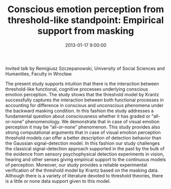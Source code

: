 ﻿---
layout: post
title:  "Conscious emotion perception from threshold-like standpoint: Empirical support from masking"
date:   2013-01-17 9:00:00
image: /images/10.jpg
---

Invited talk by Remigiusz Szczepanowski, University of Social Sciences and Humanities, Faculty in Wrocław.

The present study supports intuition that there is the interaction between threshold-like functional, cognitive processes underlying conscious emotion perception. The study shows that the threshold model by Krantz successfully captures the interaction between both functional processes in accounting for difference in conscious and unconscious phenomena under the backward masking condition. In this fashion the study addresses a fundamental question about consciousness whether it has graded or “all-or-none” phenomenology. We demonstrate that in case of visual emotion perception it may be “all-or-none” phenomenon. This study provides also strong computational arguments that in case of visual emotion perception threshold models can offer a better description of detection behavior than the Gaussian signal-detection model. In this fashion our study challenges the classical signal-detection approach supported in the past by the bulk of the evidence from sensory psychophysical detection experiments in vision, hearing and other senses giving empirical support to the continuous models of perception. Moreover, our study provides a reliable experimental verification of the threshold model by Krantz based on the masking data. Although there is a variety of literature devoted to threshold theories, there is a little or none data support given to this model.
